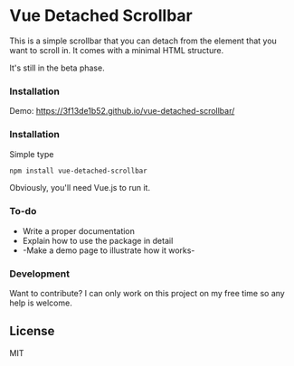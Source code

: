 # Vue Detached Scrollbar

This is a simple scrollbar that you can detach from the element that you want to scroll in. It comes with a minimal HTML structure.

It's still in the beta phase.

### Installation

Demo: https://3f13de1b52.github.io/vue-detached-scrollbar/

### Installation

Simple type

```sh
npm install vue-detached-scrollbar
```

Obviously, you'll need Vue.js to run it.

### To-do

* Write a proper documentation
* Explain how to use the package in detail
* -Make a demo page to illustrate how it works-

### Development

Want to contribute? I can only work on this project on my free time so any help is welcome.


License
----

MIT

